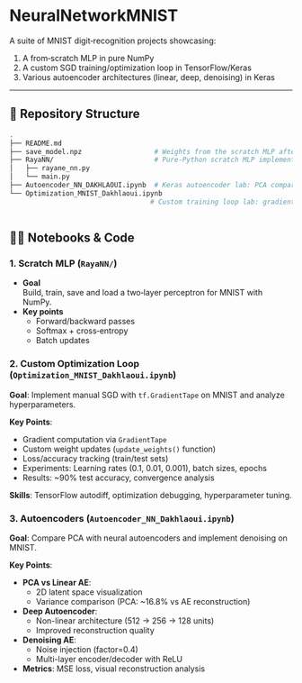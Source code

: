 # NeuralNetworkMNIST 

A suite of MNIST digit‑recognition projects showcasing:
1. A from‑scratch MLP in pure NumPy  
2. A custom SGD training/optimization loop in TensorFlow/Keras  
3. Various autoencoder architectures (linear, deep, denoising) in Keras

---

## 📂 Repository Structure

```bash
.
├── README.md
├── save_model.npz                  # Weights from the scratch MLP after training
├── RayaNN/                         # Pure‑Python scratch MLP implementation
│   ├── rayane_nn.py
│   └── main.py
├── Autoencoder_NN_DAKHLAOUI.ipynb  # Keras autoencoder lab: PCA comparison, deep & denoising AEs
└── Optimization_MNIST_Dakhlaoui.ipynb  
                                   # Custom training loop lab: gradient‑tape, SGD, LR experiments



```

## 🧑‍💻 Notebooks & Code

### 1. Scratch MLP (`RayaNN/`)
- **Goal**  
  Build, train, save and load a two‑layer perceptron for MNIST with NumPy.
- **Key points**  
  - Forward/backward passes  
  - Softmax + cross‑entropy  
  - Batch updates  

### 2. Custom Optimization Loop (`Optimization_MNIST_Dakhlaoui.ipynb`)  

**Goal**: Implement manual SGD with `tf.GradientTape` on MNIST and analyze hyperparameters.  

**Key Points**:  
- Gradient computation via `GradientTape`  
- Custom weight updates (`update_weights()` function)  
- Loss/accuracy tracking (train/test sets)  
- Experiments: Learning rates (0.1, 0.01, 0.001), batch sizes, epochs  
- Results: ~90% test accuracy, convergence analysis  

**Skills**: TensorFlow autodiff, optimization debugging, hyperparameter tuning.  

### 3. Autoencoders (`Autoencoder_NN_Dakhlaoui.ipynb`)  

**Goal**: Compare PCA with neural autoencoders and implement denoising on MNIST.  

**Key Points**:  
- **PCA vs Linear AE**:  
  - 2D latent space visualization  
  - Variance comparison (PCA: ~16.8% vs AE reconstruction)  
- **Deep Autoencoder**:  
  - Non-linear architecture (512 → 256 → 128 units)  
  - Improved reconstruction quality  
- **Denoising AE**:  
  - Noise injection (factor=0.4)  
  - Multi-layer encoder/decoder with ReLU  
- **Metrics**: MSE loss, visual reconstruction analysis   
